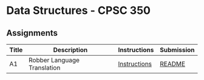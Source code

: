 # Data Structures - CPSC 350

## Assignments

| Title | Description | Instructions | Submission |
| ----- | ----- | ----- | ----- |
| A1 | Robber Language Translation | [Instructions](https://github.com/dtsivkovski/Data-Structures/blob/864e58bd2c5b11f5784cde54c7ce914ecdd07e1d/assignment-instructions/CPSC350_MP1.pdf) | [README](https://github.com/dtsivkovski/Data-Structures/tree/main/Tsivkovski_D_A1) |
